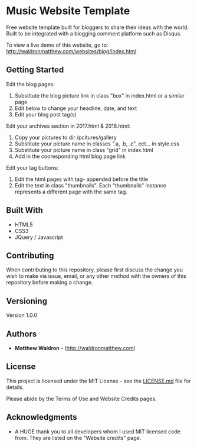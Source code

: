 # Music Website Template

Free website template built for bloggers to share their ideas with the world. Built to be integrated with a blogging comment platform such as Disqus.

To view a live demo of this website, go to: http://waldronmatthew.com/websites/blog/index.html

## Getting Started

Edit the blog pages:

1) Substitute the blog picture link in class "box" in index.html or a similar page
2) Edit below to change your headline, date, and text
3) Edit your blog post tag(s)

Edit your archives section in 2017.html & 2018.html:

1) Copy your pictures to dir /pcitures/gallery
2) Substitute your picture name in classes ".a, .b, .c", ect... in style.css
3) Substitute your picture name in class "grid" in index.html
4) Add in the cooresponding html blog page link

Edit your tag buttons:

1) Edit the html pages with tag- appended before the title
2) Edit the text in class "thumbnails". Each "thumbnails" instance represents a different page with the same tag.

## Built With

* HTML5
* CSS3
* JQuery / Javascript

## Contributing

When contributing to this repository, please first discuss the change you wish to make via issue, email, or any other method with the owners of this repository before making a change.

## Versioning

Version 1.0.0

## Authors

* **Matthew Waldron** - (http://waldronmatthew.com)

## License

This project is licensed under the MIT License - see the [LICENSE.md](LICENSE.md) file for details.

Please abide by the Terms of Use and Website Credits pages.

## Acknowledgments

* A HUGE thank you to all developers whom I used MIT licensed code from. They are listed on the "Website credits" page. 

